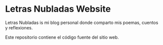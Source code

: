 # Letras Nubladas Website

Letras Nubladas is mi blog personal donde comparto mis poemas, cuentos y reflexiones.

Este repositorio contiene el código fuente del sitio web.
